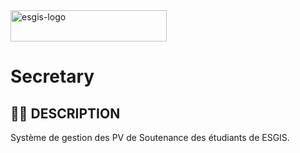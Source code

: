 <img width="250" height="50" alt="esgis-logo" src="https://github.com/user-attachments/assets/dc8eb97f-bd0f-4815-9520-5a8b64fce5fb" />


# Secretary

## ✍🏿 DESCRIPTION
Système de gestion des PV de Soutenance des étudiants de ESGIS.
